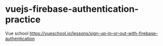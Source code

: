 # vuejs-firebase-authentication-practice
Vue school
https://vueschool.io/lessons/sign-up-in-or-out-with-firebase-authentication
